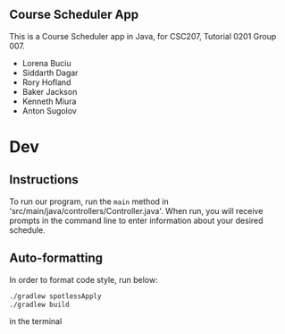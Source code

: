 ## Course Scheduler App

This is a Course Scheduler app in Java, for CSC207, Tutorial 0201 Group 007.
- Lorena Buciu
- Siddarth Dagar
- Rory Hofland
- Baker Jackson
- Kenneth Miura
- Anton Sugolov

# Dev
## Instructions
To run our program, run the `main` method in 'src/main/java/controllers/Controller.java'. When run, you will receive prompts in the command line to enter information about your desired schedule.

## Auto-formatting
In order to format code style, run below:
```bash 
./gradlew spotlessApply
./gradlew build
```
in the terminal
